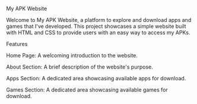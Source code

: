 My APK Website

Welcome to My APK Website, a platform to explore and download apps and games that I've developed. This project showcases a simple website built with HTML and CSS to provide users with an easy way to access my APKs.

Features

Home Page: A welcoming introduction to the website.

About Section: A brief description of the website's purpose.

Apps Section: A dedicated area showcasing available apps for download.

Games Section: A dedicated area showcasing available games for download.
